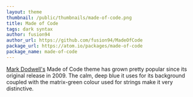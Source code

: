 ```yaml
---
layout: theme
thumbnail: /public/thumbnails/made-of-code.png
title: Made of Code
tags: dark syntax
author: fusion94
author_url: https://github.com/fusion94/MadeOfCode
package_url: https://atom.io/packages/made-of-code
package_name: made-of-code
---
```


[Mark Dodwell's](http://madeofcode.com/posts/29-photo-my-new-textmate-theme-8220-made-of-code-8221-mdash-download-9-feb-2010-update-t) Made of Code theme has grown pretty popular since its original release in 2009. The calm, deep blue it uses for its background coupled with the matrix-green colour used for strings make it very distinctive.
